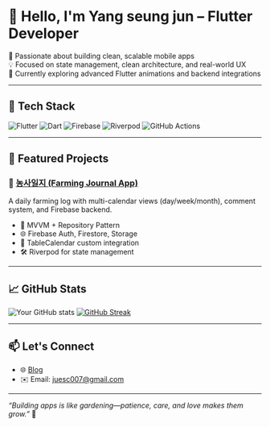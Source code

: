 # 👋 Hello, I'm Yang seung jun – Flutter Developer

🚀 Passionate about building clean, scalable mobile apps  
💡 Focused on state management, clean architecture, and real-world UX  
🌱 Currently exploring advanced Flutter animations and backend integrations

---

## 🧰 Tech Stack

![Flutter](https://img.shields.io/badge/Flutter-02569B?style=flat&logo=flutter&logoColor=white)
![Dart](https://img.shields.io/badge/Dart-0175C2?style=flat&logo=dart&logoColor=white)
![Firebase](https://img.shields.io/badge/Firebase-ffca28?style=flat&logo=firebase&logoColor=black)
![Riverpod](https://img.shields.io/badge/Riverpod-5C2D91?style=flat&logo=pub&logoColor=white)
![GitHub Actions](https://img.shields.io/badge/GitHub%20Actions-2088FF?style=flat&logo=github-actions&logoColor=white)

---

## 📌 Featured Projects

### 📒 [농사일지 (Farming Journal App)](https://github.com/yourusername/nongsa-ilji)

A daily farming log with multi-calendar views (day/week/month), comment system, and Firebase backend.

- 🧱 MVVM + Repository Pattern
- 🌐 Firebase Auth, Firestore, Storage
- 📆 TableCalendar custom integration
- 🛠 Riverpod for state management

---

## 📈 GitHub Stats

![Your GitHub stats](https://github-readme-stats.vercel.app/api?username=yesj1234&show_icons=true&theme=tokyonight&hide_title=true)
[![GitHub Streak](https://streak-stats.demolab.com?user=yesj1234&theme=tokyonight)](https://git.io/streak-stats)

---

## 📫 Let's Connect

<!-- - 💼 [LinkedIn](https://linkedin.com/in/yourprofile) -->

- 🌐 [Blog](https://yesj1234.github.io/)
- ✉️ Email: juesc007@gmail.com

---

_“Building apps is like gardening—patience, care, and love makes them grow.”_ 🌱
